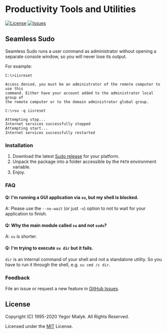# Productivity Tools and Utilities

[![License](https://img.shields.io/badge/License-MIT-brightgreen.svg?style=plastic)](LICENSE)
[![Issues](https://img.shields.io/github/issues-raw/yegor-mialyk/tools.svg?style=plastic)](https://github.com/yegor-mialyk/tools/issues)

## Seamless Sudo

Seamless Sudo runs a user command as administrator without opening a separate console window, so you will never lose its output.

For example:

```
C:\>iisreset

Access denied, you must be an administrator of the remote computer to use this
command. Either have your account added to the administrator local group of
the remote computer or to the domain administrator global group.

C:\>su -q iisreset

Attempting stop...
Internet services successfully stopped
Attempting start...
Internet services successfully restarted
```

### Installation

1. Download the latest [Sudo release](https://github.com/yegor-mialyk/tools/releases/latest) for your platform.
2. Unpack the package into a folder accessible by the `PATH` environment variable.
3. Enjoy.

### FAQ

#### Q: I'm running a GUI application via `su`, but my shell is blocked.

A: Please use the `--no-wait` (or just `-n`) option to not to wait for your application to finish.

#### Q: Why the main module called `su` and not `sudo`?

A: `su` is shorter.

#### Q: I'm trying to execute `su dir` but it fails.

`dir` is an internal command of your shell and not a standalone utility. So you have to run it through the shell, e.g. `su cmd /c dir`.

### Feedback

File an issue or request a new feature in [GitHub Issues](https://github.com/yegor-mialyk/tools/issues).

## License

Copyright (C) 1995-2020 Yegor Mialyk. All Rights Reserved.

Licensed under the [MIT](LICENSE) License.
